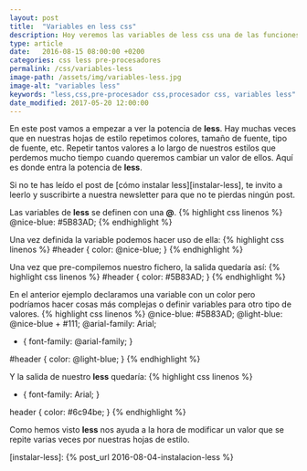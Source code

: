 ```yaml
---
layout: post
title:  "Variables en less css"
description: Hoy veremos las variables de less css una de las funciones de las funciones de los precompiladores de css.
type: article
date:   2016-08-15 08:00:00 +0200
categories: css less pre-procesadores
permalink: /css/variables-less
image-path: /assets/img/variables-less.jpg
image-alt: "variables less"
keywords: "less,css,pre-procesador css,procesador css, variables less"
date_modified: 2017-05-20 12:00:00
---
```

En este post vamos a empezar a ver la potencia de **less**. 
Hay muchas veces que en nuestras hojas de estilo repetimos colores, 
tamaño de fuente, tipo de fuente, etc. Repetir tantos valores a lo largo 
de nuestros estilos que perdemos mucho tiempo cuando queremos cambiar un valor de ellos. 
Aquí es donde entra la potencia de **less**.

Si no te has leído el post de [cómo instalar less][instalar-less], te invito a leerlo y 
suscribirte a nuestra newsletter para que no te pierdas ningún post.

Las variables de **less** se definen con una **@**.
{% highlight css linenos %}
@nice-blue: #5B83AD;
{% endhighlight %}

Una vez definida la variable podemos hacer uso de ella:
{% highlight css linenos %}
#header {
  color: @nice-blue;
}
{% endhighlight %}

Una vez que pre-compilemos nuestro fichero, la salida quedaría así:
{% highlight css linenos %}
#header {
  color: #5B83AD;
}
{% endhighlight %}

En el anterior ejemplo declaramos una variable con un color pero podríamos hacer cosas más complejas o definir variables para otro tipo de valores.
{% highlight css linenos %}
@nice-blue: #5B83AD;
@light-blue: @nice-blue + #111;
@arial-family: Arial;

* {
   font-family: @arial-family;
}

#header {
  color: @light-blue;
}
{% endhighlight %}

Y la salida de nuestro **less** quedaría:
{% highlight css linenos %}
* {
font-family: Arial;
}

header {
  color: #6c94be;
}
{% endhighlight %}

Como hemos visto **less** nos ayuda a la hora de modificar un valor que 
se repite varias veces por nuestras hojas de estilo.

[instalar-less]: {% post_url 2016-08-04-instalacion-less %}